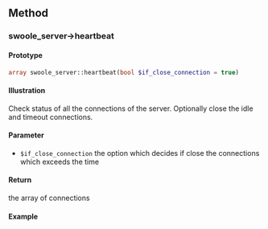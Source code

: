 ## Method

### swoole_server->heartbeat

#### Prototype

```php
array swoole_server::heartbeat(bool $if_close_connection = true)
```

#### Illustration

Check status of all the connections of the server. Optionally close the idle and timeout connections.

#### Parameter

* `$if_close_connection`	the option which decides if close the connections which exceeds the time

#### Return

the array of connections

#### Example
